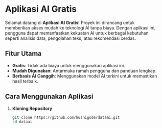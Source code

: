 # Aplikasi AI Gratis

Selamat datang di **Aplikasi AI Gratis**! Proyek ini dirancang untuk memberikan akses mudah ke teknologi AI tanpa biaya. Dengan aplikasi ini, pengguna dapat memanfaatkan kekuatan AI untuk berbagai kebutuhan seperti analisis data, pengolahan teks, atau rekomendasi cerdas.

## Fitur Utama
- **Gratis**: Tidak ada biaya untuk menggunakan aplikasi ini.
- **Mudah Digunakan**: Antarmuka ramah pengguna dan panduan lengkap.
- **Berbasis AI Canggih**: Menggunakan model AI terkini untuk memastikan hasil terbaik.

## Cara Menggunakan Aplikasi
1. **Kloning Repository**
   ```bash
   git clone https://github.com/husnigode/dataai.git
   cd dataai
